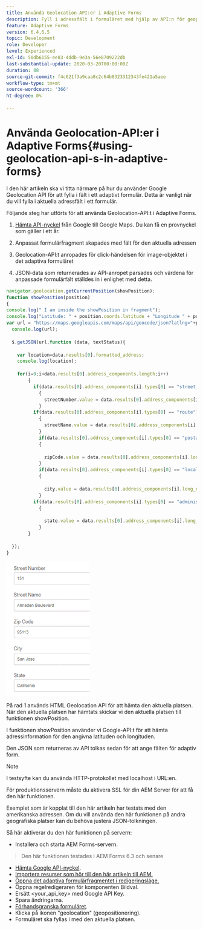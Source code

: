 ```yaml
---
title: Använda Geolocation-API:er i Adaptive Forms
description: Fyll i adressfält i formuläret med hjälp av API:n för geopositionering
feature: Adaptive Forms
version: 6.4,6.5
topic: Development
role: Developer
level: Experienced
exl-id: 50db6155-ee83-4ddb-9e3a-56e8709222db
last-substantial-update: 2020-03-20T00:00:00Z
duration: 88
source-git-commit: f4c621f3a9caa8c2c64b8323312343fe421a5aee
workflow-type: tm+mt
source-wordcount: '366'
ht-degree: 0%

---
```


# Använda Geolocation-API:er i Adaptive Forms{#using-geolocation-api-s-in-adaptive-forms}

I den här artikeln ska vi titta närmare på hur du använder Google Geolocation API för att fylla i fält i ett adaptivt formulär. Detta är vanligt när du vill fylla i aktuella adressfält i ett formulär.

Följande steg har utförts för att använda Geolocation-API:t i Adaptive Forms.

1. [Hämta API-nyckel](https://developers.google.com/maps/documentation/javascript/get-api-key) från Google till Google Maps. Du kan få en provnyckel som gäller i ett år.

1. Anpassat formulärfragment skapades med fält för den aktuella adressen

1. Geolocation-API:t anropades för click-händelsen för image-objektet i det adaptiva formuläret

1. JSON-data som returnerades av API-anropet parsades och värdena för anpassade formulärfält ställdes in i enlighet med detta.

```javascript
navigator.geolocation.getCurrentPosition(showPosition);
function showPosition(position) 
{
console.log(" I am inside the showPosition in fragment");
console.log("Latitude: " + position.coords.latitude + "Longitude " + position.coords.longitude);
var url = "https://maps.googleapis.com/maps/api/geocode/json?latlng="+position.coords.latitude+","+position.coords.longitude+"&key=<your_api_key>";
  console.log(url);
  
  $.getJSON(url,function (data, textStatus){
    
    var location=data.results[0].formatted_address;
    console.log(location);
    
    for(i=0;i<data.results[0].address_components.length;i++)
        {
          if(data.results[0].address_components[i].types[0] == "street_number")
            {
              streetNumber.value = data.results[0].address_components[i].long_name;
            }
          if(data.results[0].address_components[i].types[0] == "route")
            {
              streetName.value = data.results[0].address_components[i].long_name;
            }
            if(data.results[0].address_components[i].types[0] == "postal_code")
            {
              
              zipCode.value = data.results[0].address_components[i].long_name;
            }
            if(data.results[0].address_components[i].types[0] == "locality")
            {
              
              city.value = data.results[0].address_components[i].long_name;
            }
          if(data.results[0].address_components[i].types[0] == "administrative_area_level_1")
            {
              
              state.value = data.results[0].address_components[i].long_name;
            }
        }
    
  });
}
```

![Fälten fylls i med geoloaction API](assets/capture-4.gif)

På rad 1 används HTML Geolocation API för att hämta den aktuella platsen. När den aktuella platsen har hämtats skickar vi den aktuella platsen till funktionen showPosition.

I funktionen showPosition använder vi Google-API:t för att hämta adressinformation för den angivna latituden och longituden.

Den JSON som returneras av API tolkas sedan för att ange fälten för adaptiv form.

>[!NOTE]
>
>I testsyfte kan du använda HTTP-protokollet med localhost i URL:en.
>
>För produktionsservern måste du aktivera SSL för din AEM Server för att få den här funktionen.
>
>Exemplet som är kopplat till den här artikeln har testats med den amerikanska adressen. Om du vill använda den här funktionen på andra geografiska platser kan du behöva justera JSON-tolkningen.

Så här aktiverar du den här funktionen på servern:

* Installera och starta AEM Forms-servern.
> Den här funktionen testades i AEM Forms 6.3 och senare
* [Hämta Google API-nyckel](https://developers.google.com/maps/documentation/javascript/get-api-key).
* [Importera resurser som hör till den här artikeln till AEM.](assets/geolocationapi.zip)
* [Öppna det adaptiva formulärfragmentet i redigeringsläge.](http://localhost:4502/editor.html/content/forms/af/currentaddressfragment.html)
* Öppna regelredigeraren för komponenten Bildval.
* Ersätt &lt;your_api_key> med Google API Key.
* Spara ändringarna.
* [Förhandsgranska formuläret](http://localhost:4502/content/dam/formsanddocuments/currentaddressfragment/jcr:content?wcmmode=disabled).
* Klicka på ikonen &quot;geolocation&quot; (geopositionering).
* Formuläret ska fyllas i med den aktuella platsen.
